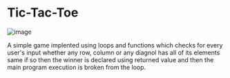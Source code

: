 # Tic-Tac-Toe

![image](https://user-images.githubusercontent.com/79414752/130364785-22900d7c-7337-48eb-bc45-366d46da61a1.png)


A simple game implented using loops and functions
which checks for every user's input whether any row, column or any diagnol has all of its elements same if so then the winner is declared using returned value and then the main program execution is broken from the loop.


